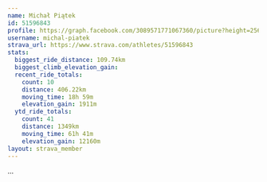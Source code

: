 ```yaml
---
name: Michał Piątek
id: 51596843
profile: https://graph.facebook.com/3089571771067360/picture?height=256&width=256
username: michal-piatek
strava_url: https://www.strava.com/athletes/51596843
stats:
  biggest_ride_distance: 109.74km
  biggest_climb_elevation_gain: 
  recent_ride_totals:
    count: 10
    distance: 406.22km
    moving_time: 18h 59m
    elevation_gain: 1911m
  ytd_ride_totals:
    count: 41
    distance: 1349km
    moving_time: 61h 41m
    elevation_gain: 12160m
layout: strava_member
--- 
```

...
